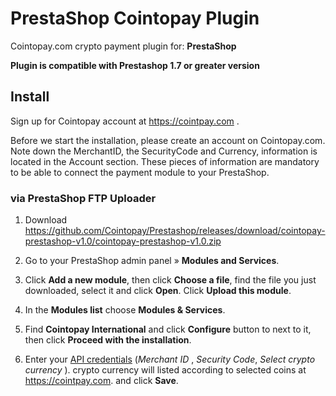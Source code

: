 # PrestaShop Cointopay Plugin

Cointopay.com crypto payment plugin for: **PrestaShop**

**Plugin is compatible with Prestashop 1.7 or greater version**

## Install

Sign up for Cointopay account at <https://cointpay.com> .

Before we start the installation, please create an account on Cointopay.com. Note down the MerchantID, the SecurityCode and Currency, information is located in the Account section. These pieces of information are mandatory to be able to connect the payment module to your PrestaShop.

### via PrestaShop FTP Uploader

1. Download <https://github.com/Cointopay/Prestashop/releases/download/cointopay-prestashop-v1.0/cointopay-prestashop-v1.0.zip>

2. Go to your PrestaShop admin panel » **Modules and Services**.

3. Click **Add a new module**, then click **Choose a file**, find the file you just downloaded, select it and click **Open**. Click **Upload this module**.

4. In the **Modules list** choose **Modules & Services**.

5. Find **Cointopay International** and click **Configure** button to next to it, then click **Proceed with the installation**.

6. Enter your [API credentials](https://cointopay.com) (*Merchant ID* , *Security Code*, *Select crypto currency* ). crypto currency will listed according to selected coins at <https://cointpay.com>. and click **Save**.